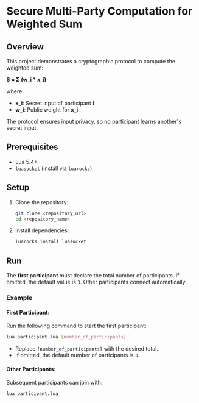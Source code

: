# Secure Multi-Party Computation for Weighted Sum

## Overview

This project demonstrates a cryptographic protocol to compute the weighted sum:

**S = Σ (w\_i \* x\_i)**

where:

- **x\_i**: Secret input of participant **i**
- **w\_i**: Public weight for **x\_i**

The protocol ensures input privacy, so no participant learns another's secret input.

## Prerequisites

- Lua 5.4+
- `luasocket` (install via `luarocks`)

## Setup

1. Clone the repository:
   ```bash
   git clone <repository_url>
   cd <repository_name>
   ```
2. Install dependencies:
   ```bash
   luarocks install luasocket
   ```

## Run

The **first participant** must declare the total number of participants. If omitted, the default value is `3`. Other participants connect automatically.

### Example

#### First Participant:

Run the following command to start the first participant:

```bash
lua participant.lua [number_of_participants]
```

- Replace `[number_of_participants]` with the desired total.
- If omitted, the default number of participants is `3`.

#### Other Participants:

Subsequent participants can join with:

```bash
lua participant.lua
```

